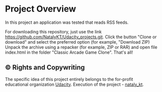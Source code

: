 # Project Overview

In this project an application was tested that reads RSS feeds.

For downloading this repository, just use the link https://github.com/NatalyKT/Udacity_projects.git. Click the button "Clone or download" and select the preferred option (for example, "Download ZIP)
Unpack the archive using a repacker (for example, ZIP or RAR) and open file index.html in the folder "Classic Arcade Game Clone". That's all!

## :copyright: Rights and Copywriting 
The specific idea of this project entirely belongs to the for-profit educational organization [Udacity](https://udacity.com).
Execution of the project - [nataly_kt](https://github.com/NatalyKT).


